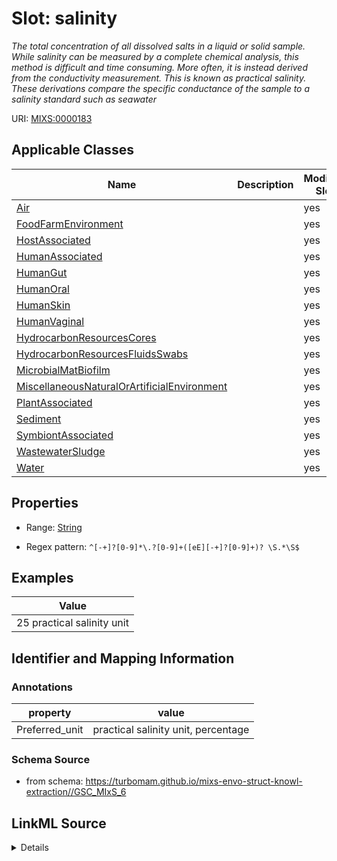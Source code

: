 # Slot: salinity


_The total concentration of all dissolved salts in a liquid or solid sample. While salinity can be measured by a complete chemical analysis, this method is difficult and time consuming. More often, it is instead derived from the conductivity measurement. This is known as practical salinity. These derivations compare the specific conductance of the sample to a salinity standard such as seawater_



URI: [MIXS:0000183](https://w3id.org/mixs/0000183)



<!-- no inheritance hierarchy -->




## Applicable Classes

| Name | Description | Modifies Slot |
| --- | --- | --- |
[Air](Air.md) |  |  yes  |
[FoodFarmEnvironment](FoodFarmEnvironment.md) |  |  yes  |
[HostAssociated](HostAssociated.md) |  |  yes  |
[HumanAssociated](HumanAssociated.md) |  |  yes  |
[HumanGut](HumanGut.md) |  |  yes  |
[HumanOral](HumanOral.md) |  |  yes  |
[HumanSkin](HumanSkin.md) |  |  yes  |
[HumanVaginal](HumanVaginal.md) |  |  yes  |
[HydrocarbonResourcesCores](HydrocarbonResourcesCores.md) |  |  yes  |
[HydrocarbonResourcesFluidsSwabs](HydrocarbonResourcesFluidsSwabs.md) |  |  yes  |
[MicrobialMatBiofilm](MicrobialMatBiofilm.md) |  |  yes  |
[MiscellaneousNaturalOrArtificialEnvironment](MiscellaneousNaturalOrArtificialEnvironment.md) |  |  yes  |
[PlantAssociated](PlantAssociated.md) |  |  yes  |
[Sediment](Sediment.md) |  |  yes  |
[SymbiontAssociated](SymbiontAssociated.md) |  |  yes  |
[WastewaterSludge](WastewaterSludge.md) |  |  yes  |
[Water](Water.md) |  |  yes  |







## Properties

* Range: [String](String.md)

* Regex pattern: `^[-+]?[0-9]*\.?[0-9]+([eE][-+]?[0-9]+)? \S.*\S$`






## Examples

| Value |
| --- |
| 25 practical salinity unit |

## Identifier and Mapping Information





### Annotations

| property | value |
| --- | --- |
| Preferred_unit | practical salinity unit, percentage |



### Schema Source


* from schema: https://turbomam.github.io/mixs-envo-struct-knowl-extraction//GSC_MIxS_6




## LinkML Source

<details>
```yaml
name: salinity
annotations:
  Preferred_unit:
    tag: Preferred_unit
    value: practical salinity unit, percentage
description: The total concentration of all dissolved salts in a liquid or solid sample.
  While salinity can be measured by a complete chemical analysis, this method is difficult
  and time consuming. More often, it is instead derived from the conductivity measurement.
  This is known as practical salinity. These derivations compare the specific conductance
  of the sample to a salinity standard such as seawater
title: salinity
notes:
- salinity
examples:
- value: 25 practical salinity unit
from_schema: https://turbomam.github.io/mixs-envo-struct-knowl-extraction//GSC_MIxS_6
rank: 1000
slot_uri: MIXS:0000183
alias: salinity
domain_of:
- Air
- FoodFarmEnvironment
- HostAssociated
- HumanAssociated
- HumanGut
- HumanOral
- HumanSkin
- HumanVaginal
- HydrocarbonResourcesCores
- HydrocarbonResourcesFluidsSwabs
- MicrobialMatBiofilm
- MiscellaneousNaturalOrArtificialEnvironment
- PlantAssociated
- Sediment
- SymbiontAssociated
- WastewaterSludge
- Water
range: string
required: false
recommended: false
pattern: ^[-+]?[0-9]*\.?[0-9]+([eE][-+]?[0-9]+)? \S.*\S$

```
</details>